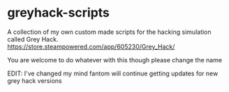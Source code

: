 # greyhack-scripts
A collection of my own custom made scripts for the hacking simulation called Grey Hack.
https://store.steampowered.com/app/605230/Grey_Hack/

You are welcome to do whatever with this
though please change the name

EDIT: I've changed my mind fantom will continue getting updates for new grey hack versions
